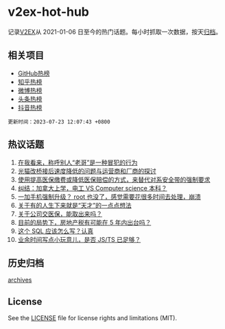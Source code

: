 # v2ex-hot-hub

 记录[V2EX](https://www.v2ex.com/)从 2021-01-06 日至今的热门话题。每小时抓取一次数据，按天[归档](archives)。
 
 ## 相关项目

- [GitHub热榜](https://github.com/lonnyzhang423/github-hot-hub)
- [知乎热榜](https://github.com/lonnyzhang423/zhihu-hot-hub)
- [微博热榜](https://github.com/lonnyzhang423/weibo-hot-hub)
- [头条热榜](https://github.com/lonnyzhang423/toutiao-hot-hub)
- [抖音热榜](https://github.com/lonnyzhang423/douyin-hot-hub)


 `更新时间：2023-07-23 12:07:43 +0800`

## 热议话题

1. [在我看来，称呼别人“老哥”是一种冒犯的行为](https://www.v2ex.com/t/958794)
1. [光猫改桥接后速度降低的问题与运营商和厂商的探讨](https://www.v2ex.com/t/958813)
1. [使用提高医保缴费或降低医保赔偿的方式，来替代对系安全带的强制要求](https://www.v2ex.com/t/958837)
1. [纠结：加拿大上学，电工 VS Computer science 本科？](https://www.v2ex.com/t/958789)
1. [一加手机强制升级？ root 也没了，感觉需要花很多时间去处理，崩溃](https://www.v2ex.com/t/958901)
1. [关于有的人生下来就是“天才”的一点点想法](https://www.v2ex.com/t/958810)
1. [关于公司交医保，能取出来吗？](https://www.v2ex.com/t/958784)
1. [目前的局势下，房地产税有可能在 5 年内出台吗？](https://www.v2ex.com/t/958834)
1. [这个 SQL 应该怎么写？认真](https://www.v2ex.com/t/958851)
1. [业余时间写点小玩意儿，是否 JS/TS 已足够？](https://www.v2ex.com/t/958854)

## 历史归档

[archives](archives)

## License

See the [LICENSE](LICENSE) file for license rights and limitations (MIT).
